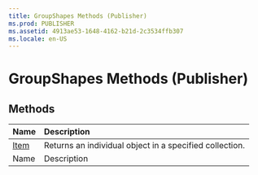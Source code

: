 ```yaml
---
title: GroupShapes Methods (Publisher)
ms.prod: PUBLISHER
ms.assetid: 4913ae53-1648-4162-b21d-2c3534ffb307
ms.locale: en-US
---
```



# GroupShapes Methods (Publisher)

## Methods



|**Name**|**Description**|
|:-----|:-----|
| [Item](groupshapes.item-method-publisher.md)|Returns an individual object in a specified collection.|
|Name|Description|

